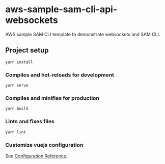 # aws-sample-sam-cli-api-websockets
AWS sample SAM CLI template to demonstrate websockets and SAM CLI.

## Project setup
```
yarn install
```
### Compiles and hot-reloads for development
```
yarn serve
```
### Compiles and minifies for production
```
yarn build
```
### Lints and fixes files
```
yarn lint
```
### Customize vuejs configuration
See [Configuration Reference](https://cli.vuejs.org/config/).
